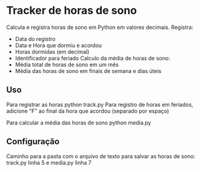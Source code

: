 Tracker de horas de sono
============

Calcula e registra horas de sono em Python em valores decimais.
Registra:
* Data do registro
* Data e Hora que dormiu e acordou
* Horas dormidas (em decimal)
* Identificador para feriado
Calculo da média de horas de sono:
* Média total de horas de sono em um mês
* Média das horas de sono em finais de semana e dias úteis

Uso
-----------
Para registrar as horas
    python track.py
Para registro de horas em feriados, adicione "F" ao final da hora que acordou (separado por espaço)

Para calcular a média das horas de sono
    python media.py

Configuração
-----------
Caminho para a pasta com o arquivo de texto para salvar as horas de sono: track.py linha 5 e media.py linha 7